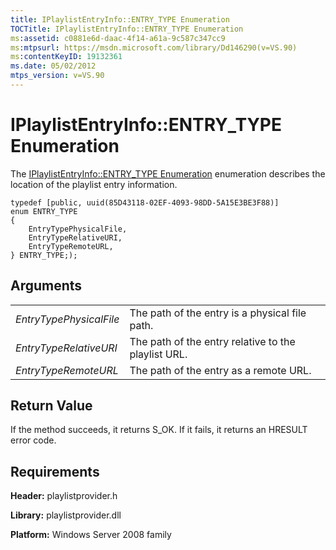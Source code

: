 ```yaml
---
title: IPlaylistEntryInfo::ENTRY_TYPE Enumeration
TOCTitle: IPlaylistEntryInfo::ENTRY_TYPE Enumeration
ms:assetid: c0881e6d-daac-4f14-a61a-9c587c347cc9
ms:mtpsurl: https://msdn.microsoft.com/library/Dd146290(v=VS.90)
ms:contentKeyID: 19132361
ms.date: 05/02/2012
mtps_version: v=VS.90
---
```


# IPlaylistEntryInfo::ENTRY\_TYPE Enumeration

The [IPlaylistEntryInfo::ENTRY\_TYPE Enumeration](iplaylistentryinfo-entry-type-enumeration.md) enumeration describes the location of the playlist entry information.

    typedef [public, uuid(85D43118-02EF-4093-98DD-5A15E3BE3F88)] 
    enum ENTRY_TYPE
    {
        EntryTypePhysicalFile,
        EntryTypeRelativeURI, 
        EntryTypeRemoteURL,
    } ENTRY_TYPE;);

## Arguments

|||
|--- |--- |
|*EntryTypePhysicalFile*|The path of the entry is a physical file path.|
|*EntryTypeRelativeURI*|The path of the entry relative to the playlist URL.|
|*EntryTypeRemoteURL*|The path of the entry as a remote URL.|

## Return Value

If the method succeeds, it returns S\_OK. If it fails, it returns an HRESULT error code.

## Requirements

**Header:** playlistprovider.h

**Library:** playlistprovider.dll

**Platform:** Windows Server 2008 family
